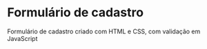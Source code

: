 # Formulário de cadastro
 Formulário de cadastro criado com HTML e CSS, com validação em JavaScript
